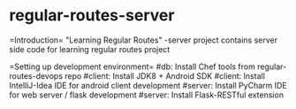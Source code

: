 regular-routes-server
=====================

=Introduction=
"Learning Regular Routes" -server project contains server side code for learning regular routes project


=Setting up development environment=
#db: Install Chef tools from regular-routes-devops repo
#client: Install JDK8 + Android SDK 
#client: Install IntelliJ-Idea IDE for android client development
#server: Install PyCharm IDE for web server / flask development
#server: Install Flask-RESTful extension 


